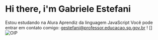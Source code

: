 # Hi there, i'm Gabriele Estefani
Estou estudando na Alura
Aprendiz da linguagem JavaScript
Você pode entrar em contato comigo: gestefani@professor.educacao.sp.gov.br
! [] ![OIP](https://github.com/user-attachments/assets/4ea5f19a-d13a-49a5-9f04-cc79de40d0f0)


